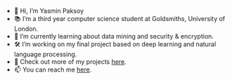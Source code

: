 - 👋 Hi, I’m Yasmin Paksoy
- 📚 I’m a third year computer science student at Goldsmiths, University of London. 
- 🚨 I’m currently learning about data mining and security & encryption.  
- 🛠️ I’m working on my final project based on deep learning and natural language processing. 
- 🦾 Check out more of my projects [here](https://yaspaksoy.notion.site/).
- 📫 You can reach me [here](https://www.linkedin.com/in/yasmin-paksoy/).
